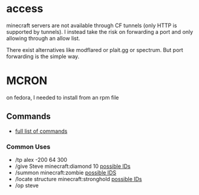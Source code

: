 # access
minecraft servers are not available through CF tunnels (only HTTP is supported by tunnels). I instead take the risk on forwarding a port and only allowing through an allow list.

There exist alternatives like modflared or plait.gg or spectrum. But port forwarding is the simple way.

# MCRON
on fedora, I needed to install from an rpm file
## Commands
- [full list of commands](https://www.roxservers.com/knowledgebase.php?action=displayarticle&id=223)

### Common Uses
- /tp alex -200 64 300
- /give Steve minecraft:diamond 10 [possible IDs](https://www.minecraftinfo.com/idnamelist.htm)
- /summon minecraft:zombie [possible IDS](https://www.digminecraft.com/lists/entity_list_pc.php)
- /locate structure minecraft:stronghold [possible IDs](https://www.digminecraft.com/lists/biome_list_pc.php)
- /op steve

